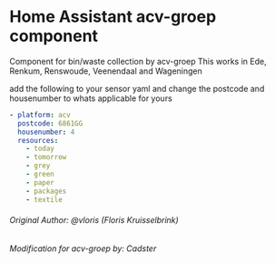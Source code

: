 # Home Assistant acv-groep component
Component for bin/waste collection  by acv-groep
This works in Ede, Renkum, Renswoude, Veenendaal and Wageningen

add the following to your sensor yaml and change the postcode and housenumber to whats applicable for yours
 ```yaml
 - platform: acv
   postcode: 6861GG
   housenumber: 4
   resources:
     - today
     - tomorrow
     - grey
     - green
     - paper
     - packages
     - textile
 ```
###### Original Author: @vloris (Floris Kruisselbrink)
###### Modification for acv-groep by: Cadster
